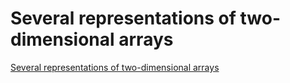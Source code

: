# Several representations of two-dimensional arrays
[Several representations of two-dimensional arrays](https://aiwithcloud.com/2022/09/16/several_representations_of_two_dimensional_arrays/)